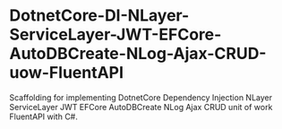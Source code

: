 # DotnetCore-DI-NLayer-ServiceLayer-JWT-EFCore-AutoDBCreate-NLog-Ajax-CRUD-uow-FluentAPI
Scaffolding for implementing DotnetCore Dependency Injection NLayer ServiceLayer JWT EFCore AutoDBCreate NLog Ajax CRUD unit of work FluentAPI with C#.
